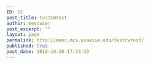 ```yaml
---
ID: 51
post_title: testCWtest
author: meocuser
post_excerpt: ""
layout: page
permalink: http://meoc.mcs.uvawise.edu/testcwtest/
published: true
post_date: 2018-10-30 17:33:30
---
```

<div id="pl-51"  class="panel-layout" ><div id="pg-51-0"  class="panel-grid panel-has-style"  data-style="{&quot;background_display&quot;:&quot;tile&quot;,&quot;bottom_margin&quot;:&quot;0px&quot;,&quot;row_stretch&quot;:&quot;full-stretched&quot;}" ><div class="siteorigin-panels-stretch panel-row-style panel-row-style-for-51-0" data-stretch-type="full-stretched" ><div id="pgc-51-0-0"  class="panel-grid-cell"  data-weight="1" ><div id="panel-51-0-0-0" class="so-panel widget panel-first-child panel-last-child" data-index="0" data-style="{&quot;background_display&quot;:&quot;tile&quot;}" ></div></div></div></div><div id="pg-51-1"  class="panel-grid panel-has-style"  data-style="{&quot;padding&quot;:&quot;3%&quot;,&quot;background&quot;:&quot;#e5d96b&quot;,&quot;background_display&quot;:&quot;tile&quot;,&quot;row_stretch&quot;:&quot;full-stretched&quot;}" ><div class="siteorigin-panels-stretch panel-row-style panel-row-style-for-51-1" data-stretch-type="full-stretched" ><div id="pgc-51-1-0"  class="panel-grid-cell"  data-weight="1" ><div id="panel-51-1-0-0" class="so-panel widget panel-first-child panel-last-child" data-index="1" data-style="{&quot;background_display&quot;:&quot;tile&quot;}" ></div></div></div></div><div id="pg-51-2"  class="panel-grid panel-has-style"  data-style="{&quot;padding&quot;:&quot;2%&quot;,&quot;background_display&quot;:&quot;tile&quot;,&quot;bottom_margin&quot;:&quot;5%&quot;,&quot;row_stretch&quot;:&quot;full&quot;}" ><div class="siteorigin-panels-stretch panel-row-style panel-row-style-for-51-2" data-stretch-type="full" ><div id="pgc-51-2-0"  class="panel-grid-cell"  data-weight="1" ><div id="panel-51-2-0-0" class="so-panel widget panel-first-child" data-index="2" data-style="{&quot;background_display&quot;:&quot;tile&quot;}" ></div><div id="panel-51-2-0-1" class="so-panel widget panel-last-child" data-index="3" data-style="{&quot;background_display&quot;:&quot;tile&quot;}" ></div></div></div></div><div id="pg-51-3"  class="panel-grid panel-has-style"  data-style="{&quot;background_display&quot;:&quot;tile&quot;,&quot;row_stretch&quot;:&quot;full-stretched&quot;}" ><div class="siteorigin-panels-stretch panel-row-style panel-row-style-for-51-3" data-stretch-type="full-stretched" ><div id="pgc-51-3-0"  class="panel-grid-cell"  data-weight="1" ><div id="panel-51-3-0-0" class="so-panel widget panel-first-child panel-last-child" data-index="4" data-style="{&quot;background_display&quot;:&quot;tile&quot;}" ></div></div></div></div><div id="pg-51-4"  class="panel-grid panel-has-style"  data-style="{&quot;padding&quot;:&quot;2%&quot;,&quot;background_display&quot;:&quot;tile&quot;,&quot;bottom_margin&quot;:&quot;2%&quot;}" ><div class="panel-row-style panel-row-style-for-51-4" ><div id="pgc-51-4-0"  class="panel-grid-cell"  data-weight="1" ><div id="panel-51-4-0-0" class="so-panel widget panel-first-child panel-last-child" data-index="5" data-style="{&quot;background_display&quot;:&quot;tile&quot;}" ></div></div></div></div><div id="pg-51-5"  class="panel-grid panel-no-style" ><div id="pgc-51-5-0"  class="panel-grid-cell"  data-weight="0.25" ><div id="panel-51-5-0-0" class="so-panel widget panel-first-child" data-index="6" data-style="{&quot;background_display&quot;:&quot;tile&quot;}" ></div><div id="panel-51-5-0-1" class="so-panel widget panel-last-child" data-index="7" data-style="{&quot;background_display&quot;:&quot;tile&quot;}" ></div></div><div id="pgc-51-5-1"  class="panel-grid-cell"  data-weight="0.25" ><div id="panel-51-5-1-0" class="so-panel widget panel-first-child" data-index="8" data-style="{&quot;background_display&quot;:&quot;tile&quot;}" ></div><div id="panel-51-5-1-1" class="so-panel widget panel-last-child" data-index="9" data-style="{&quot;background_display&quot;:&quot;tile&quot;}" ></div></div><div id="pgc-51-5-2"  class="panel-grid-cell"  data-weight="0.25" ><div id="panel-51-5-2-0" class="so-panel widget panel-first-child" data-index="10" data-style="{&quot;background_display&quot;:&quot;tile&quot;}" ></div><div id="panel-51-5-2-1" class="so-panel widget panel-last-child" data-index="11" data-style="{&quot;background_display&quot;:&quot;tile&quot;}" ></div></div><div id="pgc-51-5-3"  class="panel-grid-cell"  data-weight="0.25" ><div id="panel-51-5-3-0" class="so-panel widget panel-first-child" data-index="12" data-style="{&quot;background_display&quot;:&quot;tile&quot;}" ></div><div id="panel-51-5-3-1" class="so-panel widget panel-last-child" data-index="13" data-style="{&quot;background_display&quot;:&quot;tile&quot;}" ></div></div></div><div id="pg-51-6"  class="panel-grid panel-has-style"  data-style="{&quot;padding&quot;:&quot;5%&quot;,&quot;background&quot;:&quot;#fcfcfc&quot;,&quot;background_display&quot;:&quot;tile&quot;,&quot;row_stretch&quot;:&quot;full&quot;}" ><div class="siteorigin-panels-stretch panel-row-style panel-row-style-for-51-6" data-stretch-type="full" ><div id="pgc-51-6-0"  class="panel-grid-cell"  data-weight="1" ><div id="panel-51-6-0-0" class="so-panel widget panel-first-child" data-index="14" data-style="{&quot;background_display&quot;:&quot;tile&quot;}" ></div><div id="panel-51-6-0-1" class="so-panel widget panel-last-child" data-index="15" data-style="{&quot;background_display&quot;:&quot;tile&quot;}" ></div></div></div></div><div id="pg-51-7"  class="panel-grid panel-no-style" ><div id="pgc-51-7-0"  class="panel-grid-cell"  data-weight="1" ><div id="panel-51-7-0-0" class="so-panel widget panel-first-child panel-last-child" data-index="16" ></div></div></div></div>